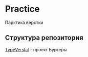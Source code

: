 # Practice
Парктика верстки

## Структура репозитория

[TypeVerstal](/TypeVerstal/Burgery/site/index.html) - проект Бургеры
